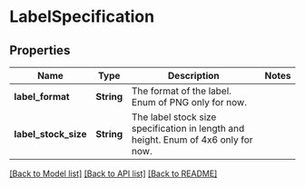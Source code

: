 # LabelSpecification

## Properties

Name | Type | Description | Notes
------------ | ------------- | ------------- | -------------
**label_format** | **String** | The format of the label. Enum of PNG only for now. | 
**label_stock_size** | **String** | The label stock size specification in length and height. Enum of 4x6 only for now. | 

[[Back to Model list]](../README.md#documentation-for-models) [[Back to API list]](../README.md#documentation-for-api-endpoints) [[Back to README]](../README.md)


